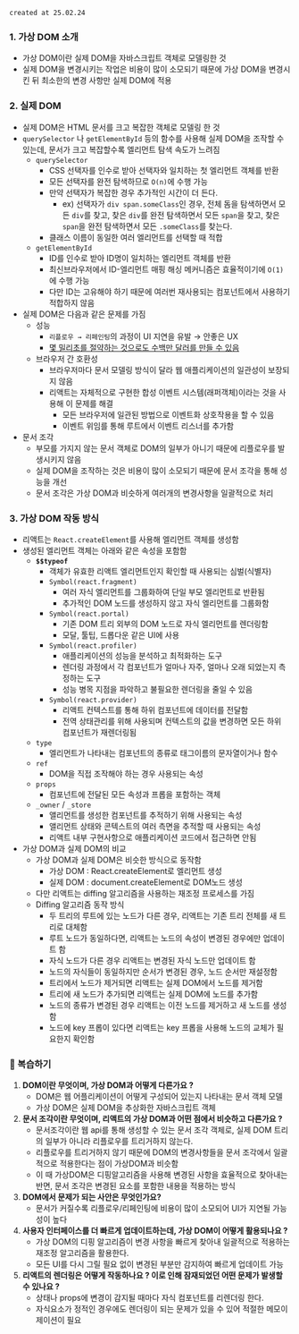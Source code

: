 `created at 25.02.24`

### 1. 가상 DOM 소개

- 가상 DOM이란 실제 DOM을 자바스크립트 객체로 모델링한 것
- 실제 DOM을 변경시키는 작업은 비용이 많이 소모되기 때문에 가상 DOM을 변경시킨 뒤 최소한의 변경 사항만 실제 DOM에 적용

### 2. 실제 DOM

- 실제 DOM은 HTML 문서를 크고 복잡한 객체로 모델링 한 것
- `querySelector` 나 `getElementById` 등의 함수를 사용해 실제 DOM을 조작할 수 있는데, 문서가 크고 복잡할수록 엘리먼트 탐색 속도가 느려짐
  - `querySelector`
    - CSS 선택자를 인수로 받아 선택자와 일치하는 첫 엘리먼트 객체를 반환
    - 모든 선택자를 완전 탐색하므로 `O(n)`에 수행 가능
    - 만약 선택자가 복잡한 경우 추가적인 시간이 더 든다.
      - ex) 선택자가 `div span.someClass`인 경우, 전체 돔을 탐색하면서 모든 `div`를 찾고, 찾은 `div`를 완전 탐색하면서 모든 `span`을 찾고, 찾은 `span`을 완전 탐색하면서 모든 `.someClass`를 찾는다.
    - 클래스 이름이 동일한 여러 엘리먼트를 선택할 때 적합
  - `getElementById`
    - ID를 인수로 받아 ID명이 일치하는 엘리먼트 객체를 반환
    - 최신브라우저에서 ID-엘리먼트 매핑 해싱 메커니즘은 효율적이기에 `O(1)`에 수행 가능
    - 다만 ID는 고유해야 하기 때문에 여러번 재사용되는 컴포넌트에서 사용하기 적합하지 않음
- 실제 DOM은 다음과 같은 문제를 가짐
  - 성능
    - `리플로우 → 리페인팅`의 과정이 UI 지연을 유발 → 안좋은 UX
    - [몇 밀리초를 절약하는 것으로도 수백만 달러를 만들 수 있음](https://web.dev/case-studies/milliseconds-make-millions?hl=ko)
  - 브라우저 간 호환성
    - 브라우저마다 문서 모델링 방식이 달라 웹 애플리케이션의 일관성이 보장되지 않음
    - 리액트는 자체적으로 구현한 합성 이벤트 시스템(래퍼객체)이라는 것을 사용해 이 문제를 해결
      - 모든 브라우저에 일관된 방법으로 이벤트화 상호작용을 할 수 있음
      - 이벤트 위임를 통해 루트에서 이벤트 리스너를 추가함
- 문서 조각
  - 부모를 가지지 않는 문서 객체로 DOM의 일부가 아니기 때문에 리플로우를 발생시키지 않음
  - 실제 DOM을 조작하는 것은 비용이 많이 소모되기 때문에 문서 조각을 통해 성능을 개선
  - 문서 조각은 가상 DOM과 비슷하게 여러개의 변경사항을 일괄적으로 처리

### 3. 가상 DOM 작동 방식

- 리액트는 `React.createElement`를 사용해 엘리먼트 객체를 생성함
- 생성된 엘리먼트 객체는 아래와 같은 속성을 포함함
  - **`$$typeof`**
    - 객체가 유효한 리액트 엘리먼트인지 확인할 때 사용되는 심벌(식별자)
    - `Symbol(react.fragment)`
      - 여러 자식 엘리먼트를 그룹화하여 단일 부모 엘리먼트로 반환됨
      - 추가적인 DOM 노드를 생성하지 않고 자식 엘리먼트를 그룹화함
    - `Symbol(react.portal)`
      - 기존 DOM 트리 외부의 DOM 노드로 자식 엘리먼트를 렌더링함
      - 모달, 툴팁, 드롭다운 같은 UI에 사용
    - `Symbol(react.profiler)`
      - 애플리케이션의 성능을 분석하고 최적화하는 도구
      - 렌더링 과정에서 각 컴포넌트가 얼마나 자주, 얼마나 오래 되었는지 측정하는 도구
      - 성능 병목 지점을 파악하고 불필요한 렌더링을 줄일 수 있음
    - `Symbol(react.provider)`
      - 리액트 컨텍스트를 통해 하위 컴포넌트에 데이터를 전달함
      - 전역 상태관리를 위해 사용되며 컨텍스트의 값을 변경하면 모든 하위 컴포넌트가 재렌더링됨
  - `type`
    - 엘리먼트가 나타내는 컴포넌트의 종류로 태그이름의 문자열이거나 함수
  - `ref`
    - DOM을 직접 조작해야 하는 경우 사용되는 속성
  - `props`
    - 컴포넌트에 전달된 모든 속성과 프롭을 포함하는 객체
  - `_owner` / `_store`
    - 앨리먼트를 생성한 컴포넌트를 추적하기 위해 사용되는 속성
    - 앨리먼트 상태와 콘텍스트의 여러 측면을 추적할 때 사용되는 속성
    - 리액트 내부 구현사항으로 애플리케이션 코드에서 접근하면 안됨
- 가상 DOM과 실제 DOM의 비교
  - 가상 DOM과 실제 DOM은 비슷한 방식으로 동작함
    - 가상 DOM : React.createElement로 엘리먼트 생성
    - 실제 DOM : document.createElement로 DOM노드 생성
  - 다만 리액트는 diffing 알고리즘을 사용하는 재조정 프로세스를 가짐
  - Diffing 알고리즘 동작 방식
    - 두 트리의 루트에 있는 노드가 다른 경우, 리액트는 기존 트리 전체를 새 트리로 대체함
    - 루트 노드가 동일하다면, 리액트는 노드의 속성이 변경된 경우에만 업데이트 함
    - 자식 노드가 다른 경우 리액트는 변경된 자식 노드만 업데이트 함
    - 노드의 자식들이 동일하지만 순서가 변경된 경우, 노드 순서만 재설정함
    - 트리에서 노드가 제거되면 리액트는 실제 DOM에서 노드를 제거함
    - 트리에 새 노드가 추가되면 리액트는 실제 DOM에 노드를 추가함
    - 노드의 종류가 변경된 경우 리액트는 이전 노드를 제거하고 새 노드를 생성함
    - 노드에 key 프롭이 있다면 리액트는 key 프롭을 사용해 노드의 교체가 필요한지 확인함

### 🎊 복습하기

1. **DOM이란 무엇이며, 가상 DOM과 어떻게 다른가요 ?**
   - DOM은 웹 어플리케이션이 어떻게 구성되어 있는지 나타내는 문서 객체 모델
   - 가상 DOM은 실제 DOM을 추상화한 자바스크립트 객체
2. **문서 조각이란 무엇이며, 리액트의 가상 DOM과 어떤 점에서 비슷하고 다른가요 ?**
   - 문서조각이란 웹 api를 통해 생성할 수 있는 문서 조각 객체로, 실제 DOM 트리의 일부가 아니라 리플로우를 트리거하지 않는다.
   - 리플로우를 트리거하지 않기 때문에 DOM의 변경사항들을 문서 조각에서 일괄적으로 적용한다는 점이 가상DOM과 비슷함
   - 이 때 가상DOM은 디핑알고리즘을 사용해 변경된 사항을 효율적으로 찾아내는 반면, 문서 조각은 변경된 요소를 포함한 내용을 적용하는 방식
3. **DOM에서 문제가 되는 사안은 무엇인가요?**
   - 문서가 커질수록 리플로우/리페인팅에 비용이 많이 소모되어 UI가 지연될 가능성이 높다
4. **사용자 인터페이스를 더 빠르게 업데이트하는데, 가상 DOM이 어떻게 활용되나요 ?**
   - 가상 DOM의 디핑 알고리즘이 변경 사항을 빠르게 찾아내 일괄적으로 적용하는 재조정 알고리즘을 활용한다.
   - 모든 UI를 다시 그릴 필요 없이 변경된 부분만 감지하여 빠르게 업데이트 가능
5. **리액트의 렌더링은 어떻게 작동하나요 ? 이로 인해 잠재되었던 어떤 문제가 발생할 수 있나요 ?**
   - 상태나 props에 변경이 감지될 때마다 자식 컴포넌트를 리렌더링 한다.
   - 자식요소가 정적인 경우에도 렌더링이 되는 문제가 있을 수 있어 적절한 메모이제이션이 필요
